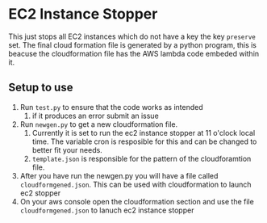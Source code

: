 # EC2 Instance Stopper

This just stops all EC2 instances which do not have a key the key `preserve` set.
The final cloud formation file is generated by a python program, this is beacuse the cloudformation file has the AWS lambda code embeded within it.

## Setup to use

1.  Run `test.py` to ensure that the code works as intended
    1.  if it produces an error submit an issue
2.  Run `newgen.py` to get a new cloudformation file.
    1.  Currently it is set to run the ec2 instance stopper at 11 o'clock local time. The variable cron is resposible for this and can be changed to better fit your needs.
    2.  `template.json` is responsible for the pattern of the cloudforamtion file.
3.  After you have run the newgen.py you will have a file called `cloudformgened.json`. This can be used with cloudformation to launch ec2 stopper
4.  On your aws console open the cloudformation section and use the file `cloudformgened.json` to lanuch ec2 instance stopper